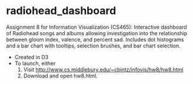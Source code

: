 # radiohead_dashboard
Assignment 8 for Information Visualization (CS465): Interactive dashboard of Radiohead songs and albums allowing investigation into the relationship between gloom index, valence, and percent sad. Includes dot histograms and a bar chart with tooltips, selection brushes, and bar chart selection. 

- Created in D3
- To launch, either
  1) Visit http://www.cs.middlebury.edu/~cbintz/infovis/hw8/hw8.html
  2) Download and open hw8.html.
